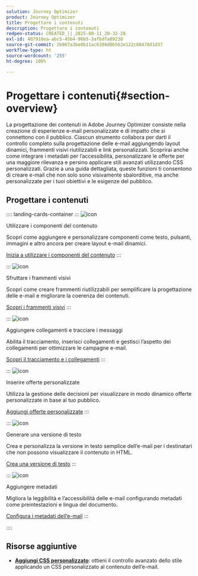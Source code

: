 ```yaml
---
solution: Journey Optimizer
product: Journey Optimizer
title: Progettare i contenuti
description: Progettare i contenuti
redpen-status: CREATED_||_2025-08-11_20-32-28
exl-id: 407918ea-abc5-45b4-96b5-3afbdfa89238
source-git-commit: 2b907a3be8b11ac6308d0b563e122c88478d1d37
workflow-type: ht
source-wordcount: '255'
ht-degree: 100%

---
```


# Progettare i contenuti{#section-overview}

La progettazione dei contenuti in Adobe Journey Optimizer consiste nella creazione di esperienze e-mail personalizzate e di impatto che si connettono con il pubblico. Ciascun strumento collabora per darti il controllo completo sulla progettazione delle e-mail aggiungendo layout dinamici, frammenti visivi riutilizzabili e link personalizzati. Scoprirai anche come integrare i metadati per l’accessibilità, personalizzare le offerte per una maggiore rilevanza e persino applicare stili avanzati utilizzando CSS personalizzati. Grazie a una guida dettagliata, queste funzioni ti consentono di creare e-mail che non solo sono visivamente sbalorditive, ma anche personalizzate per i tuoi obiettivi e le esigenze del pubblico.

## Progettare i contenuti

:::: landing-cards-container
:::
![icon](https://cdn.experienceleague.adobe.com/icons/puzzle-piece.svg?lang=it)

Utilizzare i componenti del contenuto

Scopri come aggiungere e personalizzare componenti come testo, pulsanti, immagini e altro ancora per creare layout e-mail dinamici.

[Inizia a utilizzare i componenti del contenuto](../using/email/content-components.md)
:::

:::
![icon](https://cdn.experienceleague.adobe.com/icons/layer-group.svg?lang=it)

Sfruttare i frammenti visivi

Scopri come creare frammenti riutilizzabili per semplificare la progettazione delle e-mail e migliorare la coerenza dei contenuti.

[Scopri i frammenti visivi](../using/email/use-visual-fragments.md)
:::

:::
![icon](https://cdn.experienceleague.adobe.com/icons/chart-line.svg?lang=it)

Aggiungere collegamenti e tracciare i messaggi

Abilita il tracciamento, inserisci collegamenti e gestisci l’aspetto dei collegamenti per ottimizzare le campagne e-mail.

[Scopri il tracciamento e i collegamenti](../using/email/message-tracking.md)
:::

:::
![icon](https://cdn.experienceleague.adobe.com/icons/bullseye.svg?lang=it)

Inserire offerte personalizzate

Utilizza la gestione delle decisioni per visualizzare in modo dinamico offerte personalizzate in base al tuo pubblico.

[Aggiungi offerte personalizzate](../using/email/add-offers-email.md)
:::

:::
![icon](https://cdn.experienceleague.adobe.com/icons/file-alt.svg?lang=it)

Generare una versione di testo

Crea e personalizza la versione in testo semplice dell’e-mail per i destinatari che non possono visualizzare il contenuto in HTML.

[Crea una versione di testo](../using/email/text-version-email.md)
:::

:::
![icon](https://cdn.experienceleague.adobe.com/icons/gear.svg?lang=it)

Aggiungere metadati

Migliora la leggibilità e l’accessibilità delle e-mail configurando metadati come preintestazioni e lingua del documento.

[Configura i metadati dell’e-mail](../using/email/email-metadata.md)
:::

::::


## Risorse aggiuntive

- **[Aggiungi CSS personalizzato](../using/email/custom-css.md)**: ottieni il controllo avanzato dello stile applicando un CSS personalizzato al contenuto dell’e-mail.
